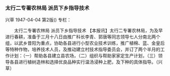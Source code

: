 ### 太行二专署农林局  派员下乡指导技术
兴草
1947-04-04
第2版()
专栏：

　　太行二专署农林局
    派员下乡指导技术
    【本报讯】太行二专署农林局，为及早进行春耕，准备于三月十八日由推广科长李青、郭唐等同志领导七人分南北两个组，以武乡昔阳为重点，协助各县进行小型农业技术训练，推广植棉、蓝、金皇后等特种作物，培养技术人员，及推动建立村技术指导委员会，并订了两个半月的工作计划：（一）帮助各县建立县农场，（二）组织与帮助家家定生产计划，（三）领导各县进行植树造林和选择优良品种实行温汤浸种上肥，及下种的具体指导。（兴草）
